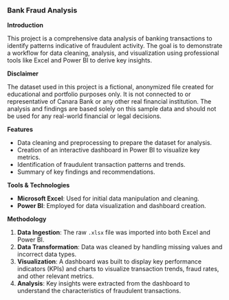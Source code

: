 ### Bank Fraud Analysis

**Introduction**

This project is a comprehensive data analysis of banking transactions to identify patterns indicative of fraudulent activity. The goal is to demonstrate a workflow for data cleaning, analysis, and visualization using professional tools like Excel and Power BI to derive key insights.

**Disclaimer**

The dataset used in this project is a fictional, anonymized file created for educational and portfolio purposes only. It is not connected to or representative of Canara Bank or any other real financial institution. The analysis and findings are based solely on this sample data and should not be used for any real-world financial or legal decisions.

**Features**

* Data cleaning and preprocessing to prepare the dataset for analysis.
* Creation of an interactive dashboard in Power BI to visualize key metrics.
* Identification of fraudulent transaction patterns and trends.
* Summary of key findings and recommendations.

**Tools & Technologies**

* **Microsoft Excel**: Used for initial data manipulation and cleaning.
* **Power BI**: Employed for data visualization and dashboard creation.

**Methodology**

1.  **Data Ingestion**: The raw `.xlsx` file was imported into both Excel and Power BI.
2.  **Data Transformation**: Data was cleaned by handling missing values and incorrect data types.
3.  **Visualization**: A dashboard was built to display key performance indicators (KPIs) and charts to visualize transaction trends, fraud rates, and other relevant metrics.
4.  **Analysis**: Key insights were extracted from the dashboard to understand the characteristics of fraudulent transactions.
